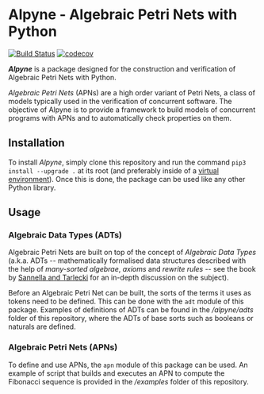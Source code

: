 # Alpyne - Algebraic Petri Nets with Python

[![Build Status](https://travis-ci.com/coetaur0/alpyne.svg?branch=master)](https://travis-ci.com/coetaur0/alpyne)
[![codecov](https://codecov.io/gh/coetaur0/alpyne/branch/master/graph/badge.svg)](https://codecov.io/gh/coetaur0/alpyne)

**_Alpyne_** is a package designed for the construction and verification of Algebraic Petri Nets with Python.

_Algebraic Petri Nets_ (APNs) are a high order variant of Petri Nets, a class of models typically used
in the verification of concurrent software. The objective of Alpyne is to provide a framework to build
models of concurrent programs with APNs and to automatically check properties on them.

## Installation

To install _Alpyne_, simply clone this repository and run the command `pip3 install --upgrade .` at its
root (and preferably inside of a [virtual environment](https://docs.python.org/3/tutorial/venv.html)).
Once this is done, the package can be used like any other Python library.

## Usage

### Algebraic Data Types (ADTs)

Algebraic Petri Nets are built on top of the concept of _Algebraic Data Types_ (a.k.a. ADTs -- mathematically
formalised data structures described with the help of _many-sorted algebrae_, _axioms_ and _rewrite rules_ --
see the book by [Sannella and Tarlecki](https://www.springer.com/gp/book/9783642173356) for an in-depth 
discussion on the subject).

Before an Algebraic Petri Net can be built, the sorts of the terms it uses as tokens need to be defined. This
can be done with the `adt` module of this package. Examples of definitions of ADTs can be found in the 
*/alpyne/adts* folder of this repository, where the ADTs of base sorts such as booleans or naturals are defined.

### Algebraic Petri Nets (APNs)

To define and use APNs, the `apn` module of this package can be used. An example of script that builds and
executes an APN to compute the Fibonacci sequence is provided in the */examples* folder of this repository.
